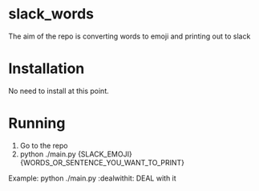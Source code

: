 # slack_words
The aim of the repo is converting words to emoji and printing out to slack


# Installation
No need to install at this point.

# Running
1. Go to the repo
2. python ./main.py {SLACK_EMOJI} {WORDS_OR_SENTENCE_YOU_WANT_TO_PRINT}

Example: python ./main.py :dealwithit: DEAL with it
